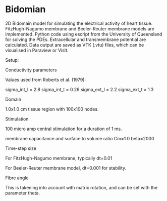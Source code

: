 # Bidomian
2D Bidomain model for simulating the electrical activity of heart tissue. FitzHugh-Nagumo membrane and Beeler-Reuter membrane models are implemented.
Python code using escript from the University of Queensland for solving the PDEs. Extracellular and transmembrane potential are calculated. Data output are saved as VTK (.vtu) files, which can be visualised in Paraview or VisIt.

Setup:

Conductivity parameters 

Values used from Roberts et  al. (1979):

sigma_int_l =  2.8
sigma_int_t =  0.26
sigma_ext_l =  2.2
sigma_ext_t =  1.3

Domain

1.0x1.0 cm tissue region with 100x100 nodes.

Stimulation

100 micro amp central stimulation for a duration of 1 ms.

membrane capacitance and surface to volume ratio
Cm=1.0
beta=2000

Time-step size

For FitzHugh-Nagumo membrane, typically dt=0.01

For Beeler-Reuter membrane model, dt=0.001 for stability.

Fibre angle

This is takening into account with matrix rotation, and can be set with the parameter theta.

